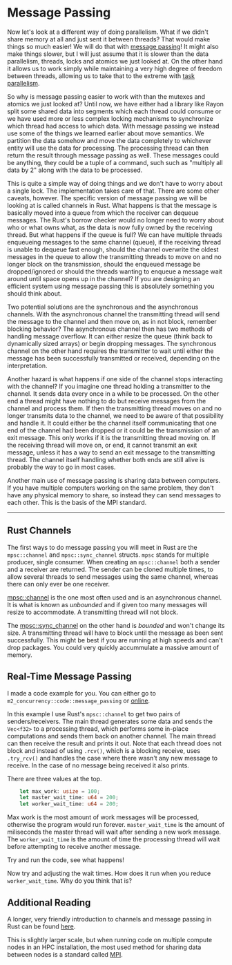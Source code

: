 # Message Passing
Now let's look at a different way of doing parallelism. What if we didn't share memory at all and just sent it
between threads? That would make things so much easier! We will do that with
[message passing](https://en.wikipedia.org/wiki/Message_passing)!
It might also make things slower, but I will just assume that it is slower than the data parallelism, threads,
locks and atomics we just looked at. On the other hand it allows us to work simply while maintaining a very high
degree of freedom between threads, allowing us to take that to the extreme with
[task parallelism](https://en.wikipedia.org/wiki/Task_parallelism).

So why is message passing easier to work with than the mutexes and atomics we just looked at? Until now, we have
either had a library like Rayon split some shared data into segments which each thread could consume or we have used
more or less complex locking mechanisms to synchronize which thread had access to which data. With message passing
we instead use some of the things we learned earlier about move semantics. We partition the data somehow and move
the data completely to whichever entity will use the data for processing. The processing thread can then return the
result through message passing as well. These messages could be anything, they could be a tuple of a command, such
such as "multiply all data by 2" along with the data to be processed.

This is quite a simple way of doing things and we don't have to worry about a single lock. The implementation takes
care of that. There are some other caveats, however. The specific version of message passing we will be looking at
is called channels in Rust. What happens is that the message is basically moved into a queue from which the receiver
can dequeue messages. The Rust's borrow checker would no longer need to worry about who or what owns what, as the
data is now fully owned by the receiving thread.
But what happens if the queue is full? We can have multiple threads enqueueing messages to
the same channel (queue), if the receiving thread is unable to dequeue fast enough, should the channel overwrite the
oldest messages in the queue to allow the transmitting threads to move on and no longer block on the transmission,
should the enqueued message be dropped/ignored or should the threads wanting to enqueue a message wait around until
space opens up in the channel? If you are designing an efficient system using message passing this is absolutely
something you should think about.

Two potential solutions are the synchronous and the asynchronous channels. With the asynchronous channel the
transmitting thread will send the message to the channel and then move on, as in not block, remember blocking
behavior? The asynchronous channel then has two methods of handling message overflow. It can either resize the
queue (think back to dynamically sized arrays) or begin dropping messages. The synchronous channel on the other
hand requires the transmitter to wait until either the message has been successfully transmitted or received,
depending on the interpretation.

Another hazard is what happens if one side of the channel stops interacting with the channel?
If you imagine one thread holding a transmitter to the channel. It sends data every once in a while to be processed.
On the other end a thread might have nothing to do but receive messages from the channel and process them. If then
the transmitting thread moves on and no longer transmits data to the channel, we need to be aware of that
possibility and handle it. It could either be the channel itself communicating that one end of the channel had been
dropped or it could be the transmission of an exit message. This only works if it is the transmitting thread
moving on. If the receiving thread will move on, or end, it cannot transmit an exit message, unless it has a way to
send an exit message to the transmitting thread. The channel itself handling whether both ends are still alive is
probably the way to go in most cases.

Another main use of message passing is sharing data between computers. If you have multiple computers working on the
same problem, they don't have any physical memory to share, so instead they can send messages to each other. This
is the basis of the MPI standard.

_________________

## Rust Channels
The first ways to do message passing you will meet in Rust are the ```mpsc::channel``` and ```mpsc::sync_channel```
structs. ```mpsc``` stands for multiple producer, single consumer. When creating an ```mpsc::channel``` both a
sender and a receiver are returned. The sender can be cloned multiple times, to allow several threads to send
messages using the same channel, whereas there can only ever be one receiver.

[mpsc::channel](https://doc.rust-lang.org/std/sync/mpsc/fn.channel.html) is the one most often used and
is an asynchronous channel. It is what is known as *unbounded* and if given too many messages will resize to
accommodate. A transmitting thread will not block.

The [mpsc::sync_channel](https://doc.rust-lang.org/std/sync/mpsc/fn.sync_channel.html) on the other hand
is *bounded* and won't change its size. A transmitting thread will have to block until the message as been sent
successfully. This might be best if you are running at high speeds and can't drop packages. You could very quickly
accummulate a massive amount of memory.

## Real-Time Message Passing
I made a code example for you. You can either go to ```m2_concurrency::code::message_passing``` or
[online](https://github.com/absorensen/the-guide/tree/main/m2_concurrency/code/message_passing).

In this example I use Rust's ```mpsc::channel``` to get two pairs of senders/receivers. The main thread
generates some data and sends the ```Vec<f32>``` to a processing thread, which performs some in-place
computations and sends them back on another channel. The main thread can then receive the result and prints it
out. Note that each thread does not block and instead of using ```.rcv()```, which is a blocking receive, uses
```.try_rcv()``` and handles the case where there wasn't any new message to receive. In the case of no message
being received it also prints.

There are three values at the top.

```rust
    let max_work: usize = 100;
    let master_wait_time: u64 = 200;
    let worker_wait_time: u64 = 200;
```

Max work is the most amount of work messages will be processed, otherwise the program would run forever.
```master_wait_time``` is the amount of miliseconds the master thread will wait after sending a new
work message. The ```worker_wait_time``` is the amount of time the processing thread will wait before
attempting to receive another message.

Try and run the code, see what happens!

Now try and adjusting the wait times. How does it run when you reduce ```worker_wait_time```.
Why do you think that is?

## Additional Reading
A longer, very friendly introduction to channels and message passing in Rust can be found
[here][0].

This is slightly larger scale, but when running code on multiple compute nodes in an HPC installation,
the most used method for sharing data between nodes is a standard called
[MPI][1].

[0]: https://doc.rust-lang.org/book/ch16-02-message-passing.html
[1]: https://en.wikipedia.org/wiki/Message_Passing_Interface
